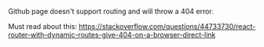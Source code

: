 Github page doesn't support routing and will throw a 404 error.

Must read about this: https://stackoverflow.com/questions/44733730/react-router-with-dynamic-routes-give-404-on-a-browser-direct-link
